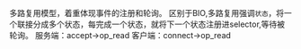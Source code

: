 多路复用模型，着重体现事件的注册和轮询。
区别于BIO,多路复用强调`状态`，将一个联接分成多个状态，每完成一个状态，就将下一个状态注册进selector,等待被轮询。
服务端：accept->op_read
客户端：connect->op_read